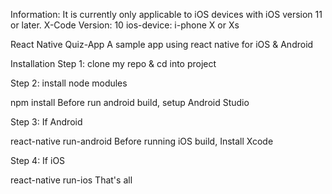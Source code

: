 Information:
It is currently only applicable to iOS devices with iOS version 11 or later.
X-Code Version: 10
ios-device: i-phone X or Xs

React Native Quiz-App
A sample app using react native for iOS & Android

Installation
Step 1: clone my repo & cd into project

Step 2: install node modules

npm install
Before run android build, setup Android Studio

Step 3: If Android

react-native run-android
Before running iOS build, Install Xcode

Step 4: If iOS

react-native run-ios
That's all
